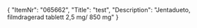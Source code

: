 {
  "ItemNr": "065662",
  "Title": "test",
  "Description": "Jentadueto, filmdragerad tablett 2,5 mg/ 850 mg"
}